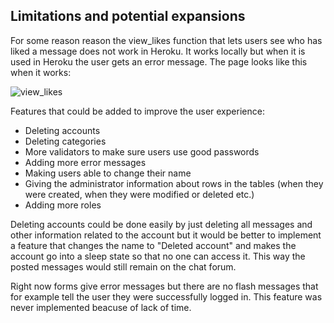 ## Limitations and potential expansions

For some reason reason the view_likes function that lets users see who has liked a message does not work in Heroku. It works locally but when it is used in Heroku the user gets an error message. The page looks like this when it works:

![view_likes]()

Features that could be added to improve the user experience:

* Deleting accounts
* Deleting categories
* More validators to make sure users use good passwords
* Adding more error messages
* Making users able to change their name
* Giving the administrator information about rows in the tables (when they were created, when they were modified or deleted etc.)
* Adding more roles

Deleting accounts could be done easily by just deleting all messages and other information related to the account but it would be better to implement a feature that changes the name to "Deleted account" and makes the account go into a sleep state so that no one can access it. This way the posted messages would still remain on the chat forum.

Right now forms give error messages but there are no flash messages that for example tell the user they were successfully logged in. This feature was never implemented beacuse of lack of time.